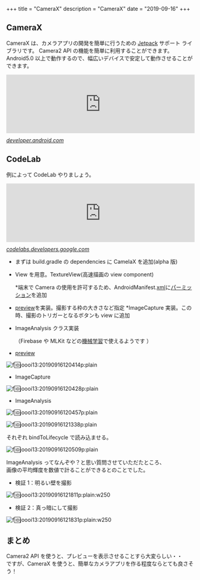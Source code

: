 +++
title = "CameraX"
description = "CameraX"
date = "2019-09-16"
+++

## CameraX

CameraX は、カメラアプリの開発を簡単に行うための [Jetpack](http://d.hatena.ne.jp/keyword/Jetpack) サポート ライブラリです。
Camera2 API の機能を簡単に利用することができます。  
Android5.0 以上で動作するので、幅広いデバイスで安定して動作させることができます。

<iframe src="https://hatenablog-parts.com/embed?url=https%3A%2F%2Fdeveloper.android.com%2Ftraining%2Fcamerax" title="CameraX overview  |  Android Developers" class="embed-card embed-webcard" scrolling="no" frameborder="0" style="display: block; width: 100%; height: 155px; max-width: 500px; margin: 10px 0px;"></iframe>
<cite class="hatena-citation"><a href="https://developer.android.com/training/camerax">developer.android.com</a></cite>

## CodeLab

例によって CodeLab やりましょう。

<iframe src="https://hatenablog-parts.com/embed?url=https%3A%2F%2Fcodelabs.developers.google.com%2Fcodelabs%2Fcamerax-getting-started%2F%230" title="Getting Started with CameraX" class="embed-card embed-webcard" scrolling="no" frameborder="0" style="display: block; width: 100%; height: 155px; max-width: 500px; margin: 10px 0px;"></iframe>
<cite class="hatena-citation"><a href="https://codelabs.developers.google.com/codelabs/camerax-getting-started/#0">codelabs.developers.google.com</a></cite>

- まずは build.gradle の dependencies に CamelaX を追加(alpha 版)
- View を用意。TextureView(高速描画の view component)

  \*端末で Camera の使用を許可するため、AndroidManifest.[xml](http://d.hatena.ne.jp/keyword/xml)に[パーミッション](http://d.hatena.ne.jp/keyword/%A5%D1%A1%BC%A5%DF%A5%C3%A5%B7%A5%E7%A5%F3)を追加

- [preview](http://d.hatena.ne.jp/keyword/preview)を実装。撮影する枠の大きさなど指定
  \*ImageCapture 実装。この時、撮影のトリガーとなるボタンも view に追加
- ImageAnalysis クラス実装

  （Firebase や MLKit などの[機械学習](http://d.hatena.ne.jp/keyword/%B5%A1%B3%A3%B3%D8%BD%AC)で使えるようです ）

- [preview](http://d.hatena.ne.jp/keyword/preview)

<span itemscope="" itemtype="http://schema.org/Photograph">![f:id:joooi13:20190916120414p:plain](https://cdn-ak.f.st-hatena.com/images/fotolife/j/joooi13/20190916/20190916120414.png "f:id:joooi13:20190916120414p:plain")</span>

- ImageCapture

<span itemscope="" itemtype="http://schema.org/Photograph">![f:id:joooi13:20190916120428p:plain](https://cdn-ak.f.st-hatena.com/images/fotolife/j/joooi13/20190916/20190916120428.png "f:id:joooi13:20190916120428p:plain")</span>

- ImageAnalysis

<span itemscope="" itemtype="http://schema.org/Photograph">![f:id:joooi13:20190916120457p:plain](https://cdn-ak.f.st-hatena.com/images/fotolife/j/joooi13/20190916/20190916120457.png "f:id:joooi13:20190916120457p:plain")</span>

<span itemscope="" itemtype="http://schema.org/Photograph">![f:id:joooi13:20190916121338p:plain](https://cdn-ak.f.st-hatena.com/images/fotolife/j/joooi13/20190916/20190916121338.png "f:id:joooi13:20190916121338p:plain")</span>

それぞれ bindToLifecycle で読み込ませる。

<span itemscope="" itemtype="http://schema.org/Photograph">![f:id:joooi13:20190916120509p:plain](https://cdn-ak.f.st-hatena.com/images/fotolife/j/joooi13/20190916/20190916120509.png "f:id:joooi13:20190916120509p:plain")</span>

ImageAnalysis ってなんぞや？と思い質問させていただたところ、  
画像の平均輝度を数値で計ることができるとのことでした。

- 検証 1：明るい壁を撮影

<span itemscope="" itemtype="http://schema.org/Photograph">![f:id:joooi13:20190916121811p:plain:w250](https://cdn-ak.f.st-hatena.com/images/fotolife/j/joooi13/20190916/20190916121811.png "f:id:joooi13:20190916121811p:plain:w250")</span>

- 検証 2：真っ暗にして撮影

<span itemscope="" itemtype="http://schema.org/Photograph">![f:id:joooi13:20190916121831p:plain:w250](https://cdn-ak.f.st-hatena.com/images/fotolife/j/joooi13/20190916/20190916121831.png "f:id:joooi13:20190916121831p:plain:w250")</span>

## まとめ

Camera2 API を使うと、プレビューを表示させることすら大変らしい・・  
ですが、CameraX を使うと、簡単なカメラアプリを作る程度ならとても良さそう！

